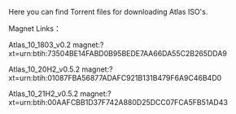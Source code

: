 Here you can find Torrent files for downloading Atlas ISO's.

Magnet Links：

Atlas_10_1803_v0.2
magnet:?xt=urn:btih:73504BE14FABD0B95BEDE7AA66DA55C2B265DDA9

Atlas_10_20H2_v0.5.2
magnet:?xt=urn:btih:01087FBA56877ADAFC921B131B479F6A9C46B4D0

Atlas_10_21H2_v0.5.2
magnet:?xt=urn:btih:00AAFCBB1D37F742A880D25DCC07FCA5FB51AD43
